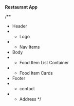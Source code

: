 **Restaurant App**


/**
 * Header
 *  - Logo
 *  - Nav Items
 * Body
 *  - Food Item List Container
 *  - Food Item Cards
 * Footer
 *  - contact
 *  - Address
 */